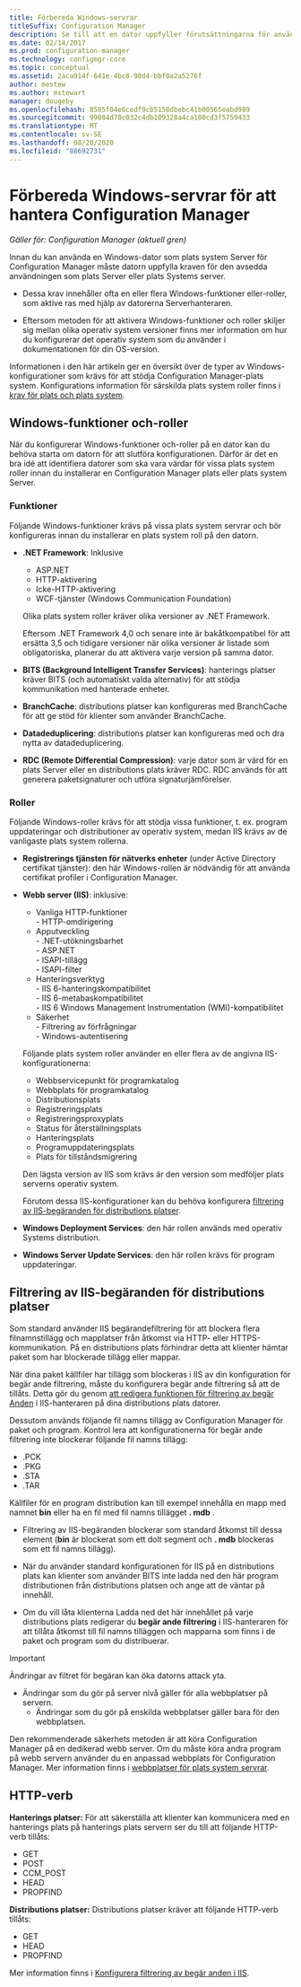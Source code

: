 ```yaml
---
title: Förbereda Windows-servrar
titleSuffix: Configuration Manager
description: Se till att en dator uppfyller förutsättningarna för användning som plats Server eller en plats system Server för Configuration Manager.
ms.date: 02/14/2017
ms.prod: configuration-manager
ms.technology: configmgr-core
ms.topic: conceptual
ms.assetid: 2aca914f-641e-4bc8-98d4-bbf0a2a5276f
author: mestew
ms.author: mstewart
manager: dougeby
ms.openlocfilehash: 8585f04e6cedf9cb5158dbebc41b00565eabd989
ms.sourcegitcommit: 99084d70c032c4db109328a4ca100cd3f5759433
ms.translationtype: MT
ms.contentlocale: sv-SE
ms.lasthandoff: 08/20/2020
ms.locfileid: "88692731"
---
```

# <a name="prepare-windows-servers-to-support-configuration-manager"></a>Förbereda Windows-servrar för att hantera Configuration Manager

*Gäller för: Configuration Manager (aktuell gren)*

Innan du kan använda en Windows-dator som plats system Server för Configuration Manager måste datorn uppfylla kraven för den avsedda användningen som plats Server eller plats Systems server.  

- Dessa krav innehåller ofta en eller flera Windows-funktioner eller-roller, som aktive ras med hjälp av datorerna Serverhanteraren.  

- Eftersom metoden för att aktivera Windows-funktioner och roller skiljer sig mellan olika operativ system versioner finns mer information om hur du konfigurerar det operativ system som du använder i dokumentationen för din OS-version.  

Informationen i den här artikeln ger en översikt över de typer av Windows-konfigurationer som krävs för att stödja Configuration Manager-plats system. Konfigurations information för särskilda plats system roller finns i [krav för plats och plats system](../configs/site-and-site-system-prerequisites.md).

##  <a name="windows-features-and-roles"></a><a name="BKMK_WinFeatures"></a> Windows-funktioner och-roller  
När du konfigurerar Windows-funktioner och-roller på en dator kan du behöva starta om datorn för att slutföra konfigurationen. Därför är det en bra idé att identifiera datorer som ska vara värdar för vissa plats system roller innan du installerar en Configuration Manager plats eller plats system Server.

### <a name="features"></a>Funktioner  
Följande Windows-funktioner krävs på vissa plats system servrar och bör konfigureras innan du installerar en plats system roll på den datorn.  

- **.NET Framework**: Inklusive  

    - ASP.NET  
    - HTTP-aktivering  
    - Icke-HTTP-aktivering  
    - WCF-tjänster (Windows Communication Foundation)  

    Olika plats system roller kräver olika versioner av .NET Framework.  

    Eftersom .NET Framework 4,0 och senare inte är bakåtkompatibel för att ersätta 3,5 och tidigare versioner när olika versioner är listade som obligatoriska, planerar du att aktivera varje version på samma dator.  

- **BITS (Background Intelligent Transfer Services)**: hanterings platser kräver BITS (och automatiskt valda alternativ) för att stödja kommunikation med hanterade enheter.  

- **BranchCache**: distributions platser kan konfigureras med BranchCache för att ge stöd för klienter som använder BranchCache.  

- **Datadeduplicering**: distributions platser kan konfigureras med och dra nytta av datadeduplicering.  

- **RDC (Remote Differential Compression)**: varje dator som är värd för en plats Server eller en distributions plats kräver RDC. RDC används för att generera paketsignaturer och utföra signaturjämförelser.  

### <a name="roles"></a>Roller  
Följande Windows-roller krävs för att stödja vissa funktioner, t. ex. program uppdateringar och distributioner av operativ system, medan IIS krävs av de vanligaste plats system rollerna.  

- **Registrerings tjänsten för nätverks enheter** (under Active Directory certifikat tjänster): den här Windows-rollen är nödvändig för att använda certifikat profiler i Configuration Manager.  

- **Webb server (IIS)**: inklusive:  
    - Vanliga HTTP-funktioner  
          - HTTP-omdirigering  
    - Apputveckling  
          - .NET-utökningsbarhet  
          - ASP.NET  
          - ISAPI-tillägg  
          - ISAPI-filter  
    - Hanteringsverktyg  
          - IIS 6-hanteringskompatibilitet  
          - IIS 6-metabaskompatibilitet  
          - IIS 6 Windows Management Instrumentation (WMI)-kompatibilitet  
    - Säkerhet  
          - Filtrering av förfrågningar  
          - Windows-autentisering  

  Följande plats system roller använder en eller flera av de angivna IIS-konfigurationerna:  
  - Webbservicepunkt för programkatalog  
  - Webbplats för programkatalog  
  - Distributionsplats  
  - Registreringsplats  
  - Registreringsproxyplats  
  - Status för återställningsplats  
  - Hanteringsplats  
  - Programuppdateringsplats  
  - Plats för tillståndsmigrering     

  Den lägsta version av IIS som krävs är den version som medföljer plats serverns operativ system.  

  Förutom dessa IIS-konfigurationer kan du behöva konfigurera [filtrering av IIS-begäranden för distributions platser](#BKMK_IISFiltering).  

- **Windows Deployment Services**: den här rollen används med operativ Systems distribution.  

- **Windows Server Update Services**: den här rollen krävs för program uppdateringar.  


##  <a name="iis-request-filtering-for-distribution-points"></a><a name="BKMK_IISFiltering"></a> Filtrering av IIS-begäranden för distributions platser  
Som standard använder IIS begärandefiltrering för att blockera flera filnamnstillägg och mapplatser från åtkomst via HTTP- eller HTTPS-kommunikation. På en distributions plats förhindrar detta att klienter hämtar paket som har blockerade tillägg eller mappar.  

När dina paket källfiler har tillägg som blockeras i IIS av din konfiguration för begär ande filtrering, måste du konfigurera begär ande filtrering så att de tillåts. Detta gör du genom [att redigera funktionen för filtrering av begär Anden](/previous-versions/orphan-topics/ws.11/hh831621(v=ws.11)) i IIS-hanteraren på dina distributions plats datorer.  

Dessutom används följande fil namns tillägg av Configuration Manager för paket och program. Kontrol lera att konfigurationerna för begär ande filtrering inte blockerar följande fil namns tillägg:  

- .PCK  
- .PKG  
- .STA  
- .TAR  

Källfiler för en program distribution kan till exempel innehålla en mapp med namnet **bin** eller ha en fil med fil namns tillägget **. mdb** .  

- Filtrering av IIS-begäranden blockerar som standard åtkomst till dessa element (**bin** är blockerat som ett dolt segment och **. mdb** blockeras som ett fil namns tillägg).  

- När du använder standard konfigurationen för IIS på en distributions plats kan klienter som använder BITS inte ladda ned den här program distributionen från distributions platsen och ange att de väntar på innehåll.  

- Om du vill låta klienterna Ladda ned det här innehållet på varje distributions plats redigerar du **begär ande filtrering** i IIS-hanteraren för att tillåta åtkomst till fil namns tilläggen och mapparna som finns i de paket och program som du distribuerar.  

> [!IMPORTANT]  
> Ändringar av filtret för begäran kan öka datorns attack yta.  
> 
> - Ändringar som du gör på server nivå gäller för alla webbplatser på servern.   
>     - Ändringar som du gör på enskilda webbplatser gäller bara för den webbplatsen.  
> 
> Den rekommenderade säkerhets metoden är att köra Configuration Manager på en dedikerad webb server. Om du måste köra andra program på webb servern använder du en anpassad webbplats för Configuration Manager. Mer information finns i [webbplatser för plats system servrar](websites-for-site-system-servers.md).  

## <a name="http-verbs"></a>HTTP-verb
**Hanterings platser:** För att säkerställa att klienter kan kommunicera med en hanterings plats på hanterings plats servern ser du till att följande HTTP-verb tillåts:  
- GET
- POST
- CCM_POST
- HEAD
- PROPFIND

**Distributions platser:** Distributions platser kräver att följande HTTP-verb tillåts:
- GET
- HEAD
- PROPFIND

Mer information finns i [Konfigurera filtrering av begär anden i IIS](/previous-versions/orphan-topics/ws.11/hh831621(v=ws.11)#http-verbs).